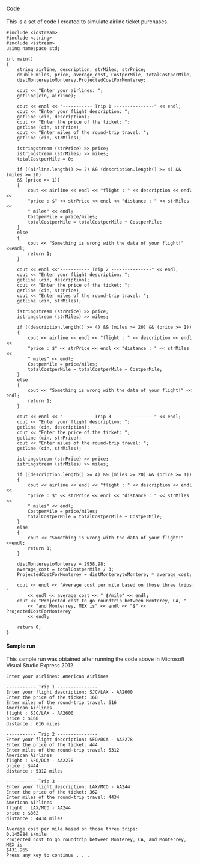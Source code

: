 #### Code
This is a set of code I created to simulate airline ticket purchases.

    #include <iostream>
    #include <string>
    #include <sstream>
    using namespace std;
    
    int main()
    {
        string airline, description, strMiles, strPrice;
        double miles, price, average_cost, CostperMile, totalCostperMile, 
        distMontereytoMonterey,ProjectedCostForMonterey;
        
        cout << "Enter your airlines: ";
        getline(cin, airline);

        cout << endl << "----------- Trip 1 ---------------" << endl;
        cout << "Enter your flight description: ";
        getline (cin, description);
        cout << "Enter the price of the ticket: ";
        getline (cin, strPrice);
        cout << "Enter miles of the round-trip travel: ";
        getline (cin, strMiles);
      
        istringstream (strPrice) >> price;
        istringstream (strMiles) >> miles;
        totalCostperMile = 0;
         
        if ((airline.length() >= 2) && (description.length() >= 4) && (miles >= 20) 
        && (price >= 1))
        {
            cout << airline << endl << "flight : " << description << endl << 
            "price : $" << strPrice << endl << "distance : " << strMiles << 
            " miles" << endl;
            CostperMile = price/miles;
            totalCostperMile = totalCostperMile + CostperMile;
        }
        else
        {
            cout << "Something is wrong with the data of your flight!" <<endl;
            return 1;
        }
        
        cout << endl <<"----------- Trip 2 ---------------" << endl;
        cout << "Enter your flight description: ";
        getline (cin, description);
        cout << "Enter the price of the ticket: ";
        getline (cin, strPrice);
        cout << "Enter miles of the round-trip travel: ";
        getline (cin, strMiles);
   
        istringstream (strPrice) >> price;
        istringstream (strMiles) >> miles;
       
        if ((description.length() >= 4) && (miles >= 20) && (price >= 1))
        {
            cout << airline << endl << "flight : " << description << endl << 
            "price : $" << strPrice << endl << "distance : " << strMiles << 
            " miles" << endl;
            CostperMile = price/miles;
            totalCostperMile = totalCostperMile + CostperMile;
        }
        else
        {
            cout << "Something is wrong with the data of your flight!" << endl;
            return 1;
        }
   
        cout << endl << "----------- Trip 3 ---------------" << endl;
        cout << "Enter your flight description: ";
        getline (cin, description);
        cout << "Enter the price of the ticket: ";
        getline (cin, strPrice);
        cout << "Enter miles of the round-trip travel: ";
        getline (cin, strMiles);

        istringstream (strPrice) >> price;
        istringstream (strMiles) >> miles;
      
        if ((description.length() >= 4) && (miles >= 20) && (price >= 1))
        {
            cout << airline << endl << "flight : " << description << endl << 
            "price : $" << strPrice << endl << "distance : " << strMiles << 
            " miles" << endl;
            CostperMile = price/miles;
            totalCostperMile = totalCostperMile + CostperMile;
        }
        else
        {
            cout << "Something is wrong with the data of your flight!" <<endl;
            return 1;
        }

        distMontereytoMonterey = 2958.98;
        average_cost = totalCostperMile / 3;
        ProjectedCostForMonterey = distMontereytoMonterey * average_cost;
        
        cout << endl << "Average cost per mile based on those three trips: " 
            << endl << average_cost << " $/mile" << endl;
        cout << "Projected cost to go roundtrip between Monterey, CA, " 
            << "and Monterrey, MEX is" << endl << "$" << ProjectedCostForMonterey 
            << endl;

        return 0;
    }
    
#### Sample run
This sample run was obtained after running the code above in Microsoft Visual Studio Express 2012.

    Enter your airlines: American Airlines
    
    ----------- Trip 1 ---------------
    Enter your flight description: SJC/LAX - AA2600
    Enter the price of the ticket: 168
    Enter miles of the round-trip travel: 616
    American Airlines
    flight : SJC/LAX - AA2600
    price : $168
    distance : 616 miles
    
    ----------- Trip 2 ---------------
    Enter your flight description: SFO/DCA - AA2278
    Enter the price of the ticket: 444
    Enter miles of the round-trip travel: 5312
    American Airlines
    flight : SFO/DCA - AA2278
    price : $444
    distance : 5312 miles
    
    ----------- Trip 3 ---------------
    Enter your flight description: LAX/MCO - AA244
    Enter the price of the ticket: 362
    Enter miles of the round-trip travel: 4434
    American Airlines
    flight : LAX/MCO - AA244
    price : $362
    distance : 4434 miles
    
    Average cost per mile based on those three trips:
    0.145984 $/mile
    Projected cost to go roundtrip between Monterey, CA, and Monterrey, MEX is
    $431.965
    Press any key to continue . . .


